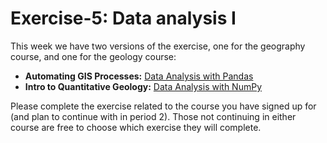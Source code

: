 # Exercise-5: Data analysis I
This week we have two versions of the exercise, one for the geography course, and one for the geology course:

- **Automating GIS Processes:** [Data Analysis with Pandas](Pandas)
- **Intro to Quantitative Geology:** [Data Analysis with NumPy](NumPy)

Please complete the exercise related to the course you have signed up for (and plan to continue with in period 2). Those not continuing in either course are free to choose which exercise they will complete. 

